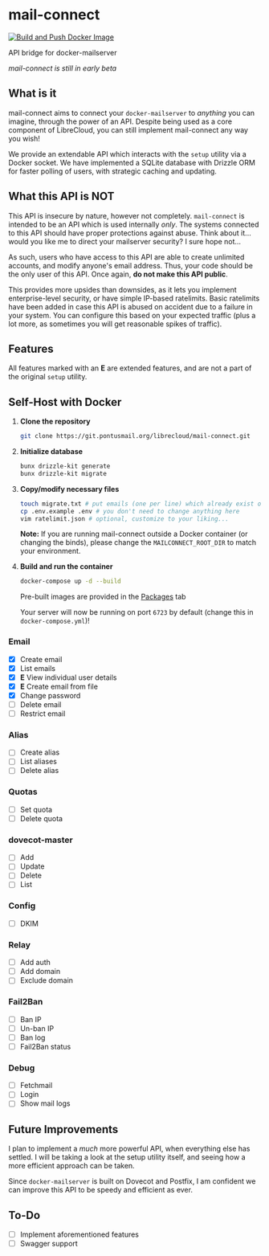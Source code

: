 # mail-connect

[![Build and Push Docker Image](https://github.com/ihatenodejs/mail-connect/actions/workflows/docker.yml/badge.svg)](https://github.com/ihatenodejs/mail-connect/actions/workflows/docker.yml)

API bridge for docker-mailserver

*mail-connect is still in early beta*

## What is it

mail-connect aims to connect your `docker-mailserver` to *anything* you can imagine, through the power of an API. Despite being used as a core component of LibreCloud, you can still implement mail-connect any way you wish!

We provide an extendable API which interacts with the `setup` utility via a Docker socket. We have implemented a SQLite database with Drizzle ORM for faster polling of users, with strategic caching and updating.

## What this API is NOT

This API is insecure by nature, however not completely. `mail-connect` is intended to be an API which is used internally _only_. The systems connected to this API should have proper protections against abuse. Think about it... would you like me to direct your mailserver security? I sure hope not...

As such, users who have access to this API are able to create unlimited accounts, and modify anyone's email address. Thus, your code should be the only user of this API. Once again, **do not make this API public**.

This provides more upsides than downsides, as it lets you implement enterprise-level security, or have simple IP-based ratelimits. Basic ratelimits have been added in case this API is abused on accident due to a failure in your system. You can configure this based on your expected traffic (plus a lot more, as sometimes you will get reasonable spikes of traffic).

## Features

All features marked with an **E** are extended features, and are not a part of the original `setup` utility.

## Self-Host with Docker

1. **Clone the repository**

   ```bash
   git clone https://git.pontusmail.org/librecloud/mail-connect.git
   ```

2. **Initialize database**

   ```bash
   bunx drizzle-kit generate
   bunx drizzle-kit migrate
   ```

3. **Copy/modify necessary files**

   ```bash
   touch migrate.txt # put emails (one per line) which already exist on the server which users can claim
   cp .env.example .env # you don't need to change anything here
   vim ratelimit.json # optional, customize to your liking...
   ```
   
   **Note:** If you are running mail-connect outside a Docker container (or changing the binds), please change the `MAILCONNECT_ROOT_DIR` to match your environment.

4. **Build and run the container**

   ```bash
   docker-compose up -d --build
   ```

   Pre-built images are provided in the [Packages](https://git.pontusmail.org/librecloud/mail-connect/packages) tab

   Your server will now be running on port `6723` by default (change this in `docker-compose.yml`)!

### Email

- [X] Create email
- [X] List emails
- [X] **E** View individual user details
- [X] **E** Create email from file
- [X] Change password
- [ ] Delete email
- [ ] Restrict email

### Alias

- [ ] Create alias
- [ ] List aliases
- [ ] Delete alias

### Quotas

- [ ] Set quota
- [ ] Delete quota

### dovecot-master

- [ ] Add
- [ ] Update
- [ ] Delete
- [ ] List

### Config

- [ ] DKIM

### Relay

- [ ] Add auth
- [ ] Add domain
- [ ] Exclude domain

### Fail2Ban

- [ ] Ban IP
- [ ] Un-ban IP
- [ ] Ban log
- [ ] Fail2Ban status

### Debug

- [ ] Fetchmail
- [ ] Login
- [ ] Show mail logs

## Future Improvements

I plan to implement a *much* more powerful API, when everything else has settled. I will be taking a look at the setup utility itself, and seeing how a more efficient approach can be taken.

Since `docker-mailserver` is built on Dovecot and Postfix, I am confident we can improve this API to be speedy and efficient as ever.

## To-Do

- [ ] Implement aforementioned features
- [ ] Swagger support
